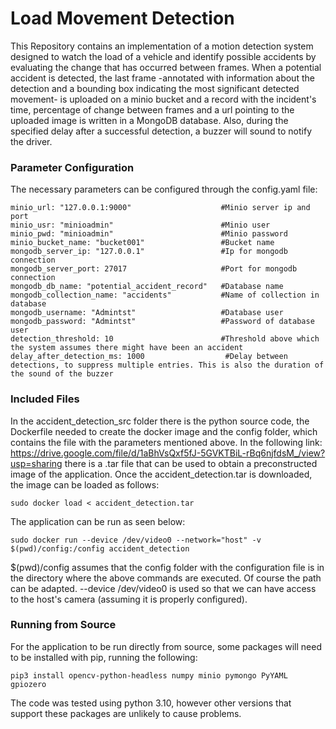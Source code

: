 # Load Movement Detection

This Repository contains an implementation of a motion detection system designed to watch the load of a vehicle and identify possible accidents by evaluating the change that has occurred between frames. When a potential accident is detected, the last frame -annotated with information about the detection and a bounding box indicating the most significant detected movement- is uploaded on a minio bucket and a record with the incident's time, percentage of change between frames and a url pointing to the uploaded image is written in a MongoDB database. Also, during the specified delay after a successful detection, a buzzer will sound to notify the driver.

### Parameter Configuration
The necessary parameters can be configured through the config.yaml file:
```
minio_url: "127.0.0.1:9000"                    #Minio server ip and port
minio_usr: "minioadmin"                        #Minio user
minio_pwd: "minioadmin"                        #Minio password
minio_bucket_name: "bucket001"                 #Bucket name
mongodb_server_ip: "127.0.0.1"                 #Ip for mongodb connection
mongodb_server_port: 27017                     #Port for mongodb connection 
mongodb_db_name: "potential_accident_record"   #Database name
mongodb_collection_name: "accidents"           #Name of collection in database
mongodb_username: "Admintst"                   #Database user
mongodb_password: "Admintst"                   #Password of database user
detection_threshold: 10                        #Threshold above which the system assumes there might have been an accident
delay_after_detection_ms: 1000                  #Delay between detections, to suppress multiple entries. This is also the duration of the sound of the buzzer
```
### Included Files

In the accident_detection_src folder there is the python source code, the Dockerfile needed to create the docker image and the config folder, which contains the file with the parameters mentioned above. In the following link: https://drive.google.com/file/d/1aBhVsQxf5fJ-5GVKTBiL-rBq6njfdsM_/view?usp=sharing there is a .tar file that can be used to obtain a preconstructed image of the application. Once the accident_detection.tar is downloaded, the image can be loaded as follows:
```
sudo docker load < accident_detection.tar
```
The application can be run as seen below:
```
sudo docker run --device /dev/video0 --network="host" -v $(pwd)/config:/config accident_detection
```
$(pwd)/config assumes that the config folder with the configuration file is in the directory where the above commands are executed. Of course the path can be adapted. --device /dev/video0 is used so that we can have access to the host's camera (assuming it is properly configured).

### Running from Source

For the application to be run directly from source, some packages will need to be installed with pip, running the following:
```
pip3 install opencv-python-headless numpy minio pymongo PyYAML gpiozero
```
The code was tested using python 3.10, however other versions that support these packages are unlikely to cause problems.
